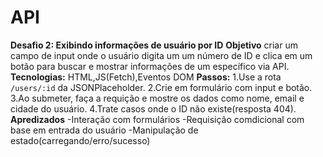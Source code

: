 # API
**Desafio 2: Exibindo informações  de usuário por ID**
**Objetivo**
criar um campo de input onde o usuário digita um um número de ID e clica em um botão para buscar e mostrar informações de um específico via API.
**Tecnologias:**
HTML,JS(Fetch),Eventos DOM
**Passos:**
1.Use a rota `/users/:id` da JSONPlaceholder.
2.Crie em formulário com input e botão.
3.Ao submeter, faça a requição e mostre os dados como nome, email e cidade do usuário.
4.Trate casos onde o ID não existe(resposta 404).
**Apredizados**
-Interação com formulários
-Requisição comdicional com base em entrada do usuário
-Manipulação de estado(carregando/erro/sucesso)

